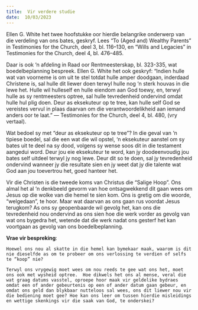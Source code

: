 ```yaml
---
title:  Vir verdere studie
date:  10/03/2023
---
```


Ellen G. White het twee hoofstukke oor hierdie belangrike onderwerp van die verdeling van ons bates, geskryf.  Lees “To (Aged and) Wealthy Parents” in Testimonies for the Church, deel 3, bl. 116–130, en “Wills and Legacies” in Testimonies for the Church, deel 4, bl. 476–485.

Daar is ook ‘n afdeling in Raad oor Rentmeesterskap, bl. 323-335, wat boedelbeplanning bespreek. Ellen G. White het ook geskryf: “Indien hulle wat van voorneme is om uit te stel totdat hulle amper doodgaan, inderdaad Christene is, sal hulle dit liewer doen terwyl hulle nog ‘n sterk houvas in die lewe het. Hulle wil hulleself en hulle eiendom aan God toewy, en, terwyl hulle as sy rentmeesters optree, sal hulle tevredenheid ondervind omdat hulle hul plig doen. Deur as eksekuteur op te tree, kan hulle self God se vereistes vervul in plaas daarvan om die verantwoordelikheid aan iemand anders oor te laat.” — Testimonies for the Church, deel 4, bl. 480, (vry vertaal).

Wat bedoel sy met “deur as eksekuteur op te tree”? In die geval van ‘n tipiese boedel, sal die een wat die wil opstel, ‘n eksekuteur aanstel om sy bates uit te deel na sy dood, volgens sy wense soos dit in die testament aangedui word. Deur jou eie eksekuteur te word, kan jy doodeenvoudig jou bates self uitdeel terwyl jy nog lewe. Deur dit so te doen, sal jy tevredenheid ondervind wanneer jy die resultate sien en jy weet dat jy die talente wat God aan jou toevertrou het, goed hanteer het.

Vir die Christen is die tweede koms van Christus die “Salige Hoop”.  Ons almal het al ‘n denkbeeld gevorm van hoe ontsagwekkend dit gaan wees om Jesus op die wolke van die hemel te sien kom.  Ons is gretig om die woorde, “welgedaan”, te hoor.  Maar wat daarvan as ons gaan rus voordat Jesus terugkom? As ons sy geopenbaarde wil gevolg het, kan ons die tevredenheid nou ondervind as ons sien hoe die werk vorder as gevolg van wat ons bygedra het, wetende dat die werk nadat ons gesterf het kan voortgaan as gevolg van ons boedelbeplanning.

**Vrae vir bespreking**:

`Hoewel ons nou al skatte in die hemel kan bymekaar maak, waarom is dit nie dieselfde as om te probeer om ons verlossing te verdien of selfs te “koop” nie?`

`Terwyl ons vrygewig moet wees om nou reeds te gee wat ons het, moet ons ook met wysheid optree.  Hoe dikwels het ons al mense, veral die wat graag datums vasstel, oproepe hoor maak vir geldelike bydraes omdat een of ander gebeurtenis op een of ander datum gaan gebeur, en omdat ons geld dan blykbaar nutteloos sal wees, ons dit liewer nou vir die bediening moet gee? Hoe kan ons leer om tussen hierdie misleidings en wettige skenkings vir die saak van God, te onderskei?`